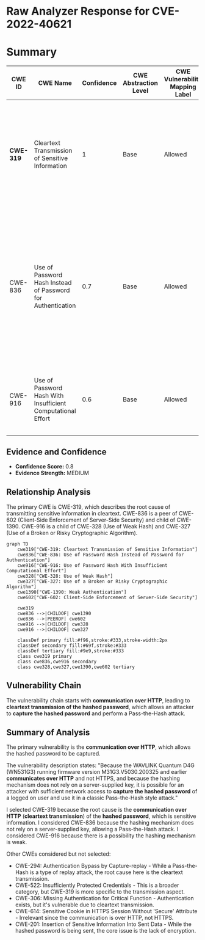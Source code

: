 # Raw Analyzer Response for CVE-2022-40621

# Summary
| CWE ID  | CWE Name | Confidence | CWE Abstraction Level | CWE Vulnerability Mapping Label | CWE-Vulnerability Mapping Notes |
|-----------------|-------------------------------------------------------------------|------------|-----------------------|-----------------------------------|----------------------------------------------------------------------------------------------------------------------------------------------------------------------------------------------------------------------------|
| **CWE-319** | Cleartext Transmission of Sensitive Information | 1 | Base | Allowed | Primary CWE. The **communication over HTTP** which means data is transmitted in **cleartext**, allows an attacker with network access to **capture the hashed password.** |
| CWE-836 | Use of Password Hash Instead of Password for Authentication | 0.7 | Base | Allowed | Secondary candidate. Because the hashing mechanism does not rely on a server-supplied key, it is possible for an attacker with sufficient network access to capture the hashed password of a logged on user and use it in a classic Pass-the-Hash style attack.|
| CWE-916 | Use of Password Hash With Insufficient Computational Effort | 0.6 | Base | Allowed | Secondary candidate. It is possible that the hashing mechanism is weak, but there is insufficient information to determine that. |

## Evidence and Confidence

*   **Confidence Score:** 0.8
*   **Evidence Strength:** MEDIUM

## Relationship Analysis
The primary CWE is CWE-319, which describes the root cause of transmitting sensitive information in cleartext. CWE-836 is a peer of CWE-602 (Client-Side Enforcement of Server-Side Security) and child of CWE-1390. CWE-916 is a child of CWE-328 (Use of Weak Hash) and CWE-327 (Use of a Broken or Risky Cryptographic Algorithm).

```mermaid
graph TD
    cwe319["CWE-319: Cleartext Transmission of Sensitive Information"]
    cwe836["CWE-836: Use of Password Hash Instead of Password for Authentication"]
    cwe916["CWE-916: Use of Password Hash With Insufficient Computational Effort"]
    cwe328["CWE-328: Use of Weak Hash"]
    cwe327["CWE-327: Use of a Broken or Risky Cryptographic Algorithm"]
    cwe1390["CWE-1390: Weak Authentication"]
    cwe602["CWE-602: Client-Side Enforcement of Server-Side Security"]

    cwe319
    cwe836 -->|CHILDOF| cwe1390
    cwe836 -->|PEEROF| cwe602
    cwe916 -->|CHILDOF| cwe328
    cwe916 -->|CHILDOF| cwe327

    classDef primary fill:#f96,stroke:#333,stroke-width:2px
    classDef secondary fill:#69f,stroke:#333
    classDef tertiary fill:#9e9,stroke:#333
    class cwe319 primary
    class cwe836,cwe916 secondary
    class cwe328,cwe327,cwe1390,cwe602 tertiary
```

## Vulnerability Chain
The vulnerability chain starts with **communication over HTTP**, leading to **cleartext transmission of the hashed password**, which allows an attacker to **capture the hashed password** and perform a Pass-the-Hash attack.

## Summary of Analysis
The primary vulnerability is the **communication over HTTP**, which allows the hashed password to be captured.

The vulnerability description states: "Because the WAVLINK Quantum D4G (WN531G3) running firmware version M31G3.V5030.200325 and earlier **communicates over HTTP** and not HTTPS, and because the hashing mechanism does not rely on a server-supplied key, it is possible for an attacker with sufficient network access to **capture the hashed password** of a logged on user and use it in a classic Pass-the-Hash style attack."

I selected CWE-319 because the root cause is the **communication over HTTP** (**cleartext transmission**) of the **hashed password**, which is sensitive information.
I considered CWE-836 because the hashing mechanism does not rely on a server-supplied key, allowing a Pass-the-Hash attack.
I considered CWE-916 because there is a possibility the hashing mechanism is weak.

Other CWEs considered but not selected:
*   CWE-294: Authentication Bypass by Capture-replay - While a Pass-the-Hash is a type of replay attack, the root cause here is the cleartext transmission.
*   CWE-522: Insufficiently Protected Credentials - This is a broader category, but CWE-319 is more specific to the transmission aspect.
*   CWE-306: Missing Authentication for Critical Function - Authentication exists, but it's vulnerable due to cleartext transmission.
*   CWE-614: Sensitive Cookie in HTTPS Session Without 'Secure' Attribute - Irrelevant since the communication is over HTTP, not HTTPS.
*   CWE-201: Insertion of Sensitive Information Into Sent Data - While the hashed password is being sent, the core issue is the lack of encryption.